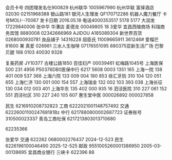 会员卡号
四团理发名仕900829
杭州联华 1005967990 杭州华联
富驿酒店 02030 02151968388 银山路181
银河人生理发 QF170712286
机器人魔力餐厅 卡号MOLI--70067 发卡日期  2016.05.18 电话4000353517 5178  5177
大润发 17229840006 张中华 华漕店
麦德龙 00049805 18 3爱华 宜昌西陵商场
科瑞商务宾馆 8880008 02342666969
AJIDOU A185089304
新世界百货 0268000930781
良品铺子 14316228
屈臣氏 11009665911 361246#
爱榴芒 81600
果 真爱 026981
三水人生咖啡  07176551095 880375亚新生活广场
巴黎贝甜 168 0103 40030 9328

复美药房 JY10377 古楼公路1850
百佳妇产 00039461 虹梅路1045号
上海医保 500 231 4956  P50376DB0医保中行 6217 5608 0003 1351 165 上海一院 138 401 009 537 368
上海六院 133 009 004 180 853
徐汇牙防 310 104 120 051 655
上海仁济 130 001 000 154 557
上海瑞金 132 002 103 393 038
上海长征 130 034 012 003 401
上海华东 135 402 000 935 16 
泗泾医院 310 227 061 152 551
泗泾社区 310 227 240 105 607
惠生堂中医  000026892 000027858



民生 6216910208732823
工商 6222021001148757492
交通 6222600110024768181Bz
中行 6217880800002687723
证券账号 310500023337
青岛工商社保
6217213803013710680

62235366

张爱华
交通 622262 0680002276437         2024-12-523
民生 6226196100046490         2025-12-525
邮政 9551005260001386950         2005-03-00138695
宜昌商业银行 三峡卡
         622396 88
